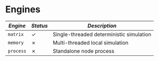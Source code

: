 # Engines

| _Engine_ | _Status_ | _Description_ |
| --- | --- | --- |
| `matrix` | ✓ | Single-threaded deterministic simulation
| `memory` | ✗ | Multi-threaded local simulation
| `process` | ✗ | Standalone node process |